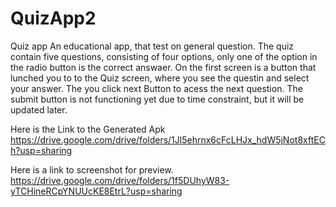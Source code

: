# QuizApp2
Quiz app
An educational app, that test on general question.
The quiz contain five questions, consisting of four options, only one of the option
in the radio button is the correct answaer.
On the first screen is a button that lunched you to to the Quiz screen, where you see the
questin and select your answer. The you click next Button to acess the next question.
The submit button is not functioning yet due to time constraint, but it will be updated later.

Here is the Link to the Generated Apk
https://drive.google.com/drive/folders/1Jl5ehrnx6cFcLHJx_hdW5jNot8xftECh?usp=sharing

Here is a link to screenshot for preview.
https://drive.google.com/drive/folders/1f5DUhyW83-yTCHineRCpYNUUcKE8EtrL?usp=sharing

